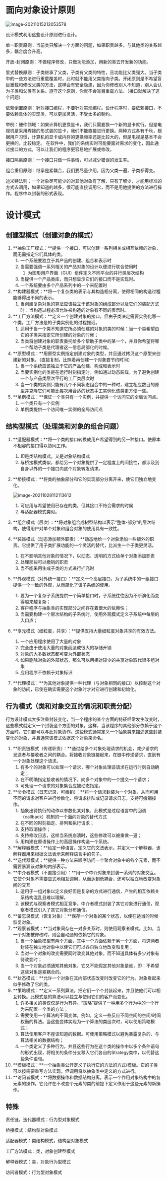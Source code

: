 # 面向对象设计原则

![image-20211015212053578](https://mynotepicbed.oss-cn-beijing.aliyuncs.com/img/image-20211015212053578.png)

设计模式利用这些设计原则进行设计。

单一职责原则：当前类只解决一个方面的问题，如果职责越多，与其他类的关系越多，耦合度会升高。

开放-封闭原则：不做程序修改，只做功能添加，用新的类去开发新的功能。

里式替换原则：子类继承了父类，子类有父类的特性，且功能比父类强大。当子类中的一些方法进行重载覆盖时，此时就不能用父类指向子类。开闭原则是不希望盲目重载和修改父类的方法，这样会有安全隐患，因为你修改别人不知道，别人会认为子类和父类有关系。遵守这个原则，你就不会盲目重载方法。（接口就解决了这个问题）

依赖倒置原则：针对接口编程，不要针对实现编程。设计程序时，要依赖接口，不要依赖具体的实现类，可以更加灵活，不受太多的制约。

举例：硬件领域：如果计算机更换显卡，我们只需要换一个新的显卡就行。但是电视机是采用焊接的形式装的显卡，我们不能直接进行更换。两种方式各有千秋，根据用户习惯，计算机的显卡或内存的更换频率还是比较大的，但是电视是基本不会更换的，比较稳定。  在软件中，我们的系统实时可能要面对需求的变化，因此通过接口的方式，可以让我们的程序更容易地扩展或修改。

接口隔离原则：一个接口只做一件事情，可以减少错误的发生率。

组合重用原则：继承是紧耦合，我们要尽量少用，因为父类一遍，子类都得变。

迪米特法则：一个对象尽可能少的对其他对象有了解，只有了解少，才能用标准的方式去调用，如果知道的越多，很可能直接调用它，而不是用他提供的方法进行操作。程序中以封装的形式表现。

# 设计模式

## 创建型模式（创建对象的模式）

1. **抽象工厂模式：**提供一个接口，可以创建一系列相关或相互依赖的对象，而无需指定它们具体的类。
   1.  一个系统要独立于其产品的创建、组合和表示时
   2.  当需要强调一系列相关的产品对象的设计以便进行联合使用时
       1.  为图形用户界面（GUI）组件定义不同平台的并行类层次结构
   3.  当提供一个产品类库，而只想显示它们的接口而不是实现时。
   4.  一个系统要由多个产品系列中的一个来配置时
2. **构建器模式：**将一个复杂类的表示与其构造相分离，使得相同的构造过程能够得出不同的表示。
   1. 当创建复杂对象的算法应该独立于该对象的组成部分以及它们的装配方式时：当构造过程必须允许被构造的对象有不同的表示时。
 3. **工厂方法模式：**定义一个创建对象的接口，但由子类决定需要实例化哪一个类。工厂方法是的子类实例化的过程推迟。
     1. 适用于当一个类不知道它所必须创建的对象的类的时候：当一个类希望由它的子类来指定它所创建的对象的时候；
     2. 当类将创建对象的职责委托给多个帮助子类中的某一个，并且你希望将哪一个帮助子类是代理者这一信息局部化的时候。 
 4. **原型模式：**用原型实例指定创建对象的类型，并且通过拷贝这个原型来创建新的对象。（直接复制，比照着再创建一个对象要节约时间）
     1. 当一个系统应该独立于它的产品创建、构成和表示时
     2. 当要实例化的类是在运行时刻指定时，例如通过动态装载，为了避免创建一个与产品类层次平行的工厂类层次时
     3. 当一个类的实例只能有几个不同状态组合中的一种时，建立相应数目的原型并克隆它们可能比每次用合适的状态手工实例化该类更方便一些。
 5. **单例模式：**保证一个类只有一个实例，并提供一个访问它的全局访问点。
     1. 一个类只有一个实例
     2. 单例类提供一个访问唯一实例的全局访问点

## 结构型模式（处理类和对象的组合问题）

1. **适配器模式：**将一个类的接口转换成用户希望得到的另一种接口。使原本不相容的接口得以协同工作。

   1. 即是类结构模式，又是对象结构模式
   2. 与桥接模式类似，都给另一个对象提供了一定程度上的间接性，都涉及到自身以外的一个接口向这个对象转发请求。

2. **桥接模式：**将类的抽象部分和它的实现部分分离开来，使它们独立地变化。

   ![image-20211028112113612](https://mynotepicbed.oss-cn-beijing.aliyuncs.com/img/image-20211028112113612.png)

   1. 可应用与希望使用已存在的类，但其接口不符合需求的时候
   2. 与适配器模式类似。

3. **组合模式（层次）：**将对象组合成树型结构以表示“整体-部分”的层次结构，使得用户对单个对象和组合对象的使用具有一致性。

4. **装饰模式（动态添加额外职责）：**动态地给一个对象添加一些额外的职责。它提供了用子类扩展功能的一个灵活的替代，比派生一个子类更灵活。

   1. 在不影响其他对象的情况下，以动态、透明的方式给单个对象添加职责
   2. 处理那些可以撤销的职责
   3. 当不能采用生成子类的方式进行扩充时

5. **外观模式（对外统一接口）：**定义一个高层接口，为子系统中的一组接口提供一个一致的外观，从而简化了该子系统的使用。

   1. 要为一个复杂子系统提供一个简单接口时，子系统往往因为不断演化而变得越来越复杂；
   2. 客户程序与抽象类的实现部分之间存在着很大的依赖性；
   3. 当需要构建一个层次结构的子系统时，使用外观模式定义子系统中每层的入口点；

6. **享元模式（细粒度，共享）：**提供支持大量细粒度对象共享的有效方法。

   1. 一个应用程序使用了大量的对象
   2. 完全由于使用大量的对象而造成很大的存储开销
   3. 对象的大多数状态都可变为外部状态
   4. 如果删除对象的外部状态，那么可以用相对较少的共享对象取代很多组对象
   5. 应用程序不依赖于对象标识

7. **代理模式：**为其他对象提供一种代理（与对象相同的接口）以控制这个对象的访问，已使在确实需要这个对象时才对它进行创建和初始化。

## 行为模式（类和对象交互的情况和职责分配）

行为设计模式大多注重封装变化，当一个程序的某个方面的特征经常发生改变时，这些模式就定义一个封装这个方面的对象。这样，当该程序的其他部分依赖于这个方面时，它们都可以与此对象协作。这些模式通常定义一个抽象类来描述这些封装变化的对象，并且通常该模式依据这个对象来命名。             

1. **职责链模式（传递职责）：**通过给多个对象处理请求的机会，减少请求的发送者与接收者之间的耦合。将接收对象链接起来，在链中传递请求，直到有一个对象处理这个请求。
   1. 有多个的对象可以处理一个请求，哪个对象处理该请求在运行时刻自动确定；
   2. 在不明确指定接收者的情况下，向多个对象中的一个提交一个请求；
   3. 可处理一个请求的对象集合应被动态指定。
2. **命令模式（日志记录，可撤销）：**将一个请求封装为一个对象，从而可用不同的请求对客户进行参数化，将请求排队或记录请求日志，支持可撤销操作。
   1. 抽象出待执行的动作以参数化某对象，此模式是过程语言中的回调（callback）机制的一个面向对象的替代方式
   2. 在不同的时刻指定、排列和执行请求；
   3. 支持取消操作；
   4. 支持修改日志，这样当系统崩溃时，这些修改可以被重做一遍；
   5. 用构建在原语操作上的高层操作构造一个系统。
3. **解释器模式：**给定一种语言，定义它的文法表示，并定义一个解释器，该解释器用来根据文法表示来解释语言中的句子。
4. **迭代器模式：**提供一种方法来顺序访问一个聚合对象中的各个元素，而不需要暴漏该对象的内部表示。
5. **中介者模式（不直接引用）：**用一个中介对象来封装一系列的对象交互。它使个对象不需要显式地相互调用，从而达到低耦合，还可以独立地改变对象间的交互
   1. 适用于一组对象以定义良好但是复杂的方式进行通信，产生的相互依赖关系结构混乱且难以理解。
   2. 该模式与观察者模式相互竞争。中介者模式封装了其它对象进行通信，观察者模式引入了其它对象分布通信。
6. **备忘录模式（恢复对象）：**保存一个对象的某个状态，以便在适当的时候恢复对象。
7. **观察者模式：**当对象间存在一对多关系时，则使用观察者模式。比如，当一个对象被修改时，则会自动通知依赖它的对象。
   1. 当一个抽象模型有两个方面，其中一个方面依赖于另一个方面，将这两者封装在独立地对象中以使它们可以各自独立地改变和复用；
   2. 当对一个对象的改变需要同时改变其他对象，而不知道具体有多少对象有待改变时；
   3. 当一个对象必须通知其他对象，它又不能假定其他对象是谁，即：不希望这些对象是紧耦合的。
8. **状态模式：**允许一个对象在其内部状态改变时改变它的行为。对象看起来似乎修改了它的类。
9. **策略模式：**定义一系列算法，把它们一个个封装起来，并且使他们可以相互转换。此模式是的算法可以独立与使用它们的客户而变化。
   1. 许多相关的类仅仅是行为有异。“策略”提供了一种用多个行为中的一个行为来配置一个类的方法；
   2. 需要使用一个算法的不同变体。例如，定义一些反应不同空间的空间/时间权衡的算法。当这些变体实现为一个算法的类层次时，可以使用策略模式；
   3. 算法使用客户不座该知道的数据。可使用策略模式以避免暴露复杂的、与算法相关的数据结构；
   4. 一个类定义了多种行为，并且这些行为在这个类的操作中以多个条件语句的形式出现，将相关的条件分支移入它们各自的Strategy类中，以代替这些条件语旬。
10. **模板模式：**一个抽象类公开定义了执行它的方法的方式/模板。它的子类可以按需要重写方法实现，但调用将以抽象类中定义的方式进行。
11. **访问者模式：**将数据操作和数据结构分离。表示一个作用对象结构中的各元素的操作。它允许在不改变个元素的类的前提下定义作用于这些元素的新操作。

## 特殊

责任链，迭代器模式：行为型对象模式

桥接模式：结构型对象模式

适配器模式：类结构模式，结构型对象模式

工厂方法模式：类，对象创建型模式

解释器模式：类，对象行为型模式

访问者模式：行为型对象模式
